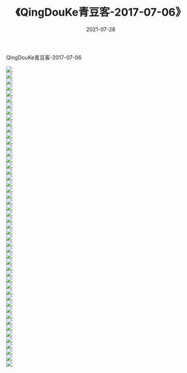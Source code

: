 ﻿---
layout: post
title:  《QingDouKe青豆客-2017-07-06》
date:   2021-07-28
img: http://img.660000.xyz/Sharelink/网络美图/2021/QingDouKe青豆客-2017-07-06/000.jpg
categories: [美女, 清纯, 唯美]
---

QingDouKe青豆客-2017-07-06

  ![](http://img.660000.xyz/Sharelink/网络美图/2021/QingDouKe青豆客-2017-07-06/001.jpg) <br> ![](http://img.660000.xyz/Sharelink/网络美图/2021/QingDouKe青豆客-2017-07-06/002.jpg) <br> ![](http://img.660000.xyz/Sharelink/网络美图/2021/QingDouKe青豆客-2017-07-06/003.jpg) <br> ![](http://img.660000.xyz/Sharelink/网络美图/2021/QingDouKe青豆客-2017-07-06/004.jpg) <br> ![](http://img.660000.xyz/Sharelink/网络美图/2021/QingDouKe青豆客-2017-07-06/005.jpg) <br> ![](http://img.660000.xyz/Sharelink/网络美图/2021/QingDouKe青豆客-2017-07-06/006.jpg) <br> ![](http://img.660000.xyz/Sharelink/网络美图/2021/QingDouKe青豆客-2017-07-06/007.jpg) <br> ![](http://img.660000.xyz/Sharelink/网络美图/2021/QingDouKe青豆客-2017-07-06/008.jpg) <br> ![](http://img.660000.xyz/Sharelink/网络美图/2021/QingDouKe青豆客-2017-07-06/009.jpg) <br> ![](http://img.660000.xyz/Sharelink/网络美图/2021/QingDouKe青豆客-2017-07-06/010.jpg) <br> ![](http://img.660000.xyz/Sharelink/网络美图/2021/QingDouKe青豆客-2017-07-06/011.jpg) <br> ![](http://img.660000.xyz/Sharelink/网络美图/2021/QingDouKe青豆客-2017-07-06/012.jpg) <br> ![](http://img.660000.xyz/Sharelink/网络美图/2021/QingDouKe青豆客-2017-07-06/013.jpg) <br> ![](http://img.660000.xyz/Sharelink/网络美图/2021/QingDouKe青豆客-2017-07-06/014.jpg) <br> ![](http://img.660000.xyz/Sharelink/网络美图/2021/QingDouKe青豆客-2017-07-06/015.jpg) <br> ![](http://img.660000.xyz/Sharelink/网络美图/2021/QingDouKe青豆客-2017-07-06/016.jpg) <br> ![](http://img.660000.xyz/Sharelink/网络美图/2021/QingDouKe青豆客-2017-07-06/017.jpg) <br> ![](http://img.660000.xyz/Sharelink/网络美图/2021/QingDouKe青豆客-2017-07-06/018.jpg) <br> ![](http://img.660000.xyz/Sharelink/网络美图/2021/QingDouKe青豆客-2017-07-06/019.jpg) <br> ![](http://img.660000.xyz/Sharelink/网络美图/2021/QingDouKe青豆客-2017-07-06/020.jpg) <br> ![](http://img.660000.xyz/Sharelink/网络美图/2021/QingDouKe青豆客-2017-07-06/021.jpg) <br> ![](http://img.660000.xyz/Sharelink/网络美图/2021/QingDouKe青豆客-2017-07-06/022.jpg) <br> ![](http://img.660000.xyz/Sharelink/网络美图/2021/QingDouKe青豆客-2017-07-06/023.jpg) <br> ![](http://img.660000.xyz/Sharelink/网络美图/2021/QingDouKe青豆客-2017-07-06/024.jpg) <br> ![](http://img.660000.xyz/Sharelink/网络美图/2021/QingDouKe青豆客-2017-07-06/025.jpg) <br> ![](http://img.660000.xyz/Sharelink/网络美图/2021/QingDouKe青豆客-2017-07-06/026.jpg) <br> ![](http://img.660000.xyz/Sharelink/网络美图/2021/QingDouKe青豆客-2017-07-06/027.jpg) <br> ![](http://img.660000.xyz/Sharelink/网络美图/2021/QingDouKe青豆客-2017-07-06/028.jpg) <br> ![](http://img.660000.xyz/Sharelink/网络美图/2021/QingDouKe青豆客-2017-07-06/029.jpg) <br> ![](http://img.660000.xyz/Sharelink/网络美图/2021/QingDouKe青豆客-2017-07-06/030.jpg) <br> ![](http://img.660000.xyz/Sharelink/网络美图/2021/QingDouKe青豆客-2017-07-06/031.jpg) <br> ![](http://img.660000.xyz/Sharelink/网络美图/2021/QingDouKe青豆客-2017-07-06/032.jpg) <br> ![](http://img.660000.xyz/Sharelink/网络美图/2021/QingDouKe青豆客-2017-07-06/033.jpg) <br> ![](http://img.660000.xyz/Sharelink/网络美图/2021/QingDouKe青豆客-2017-07-06/034.jpg) <br> ![](http://img.660000.xyz/Sharelink/网络美图/2021/QingDouKe青豆客-2017-07-06/035.jpg) <br> ![](http://img.660000.xyz/Sharelink/网络美图/2021/QingDouKe青豆客-2017-07-06/036.jpg) <br> ![](http://img.660000.xyz/Sharelink/网络美图/2021/QingDouKe青豆客-2017-07-06/037.jpg) <br> ![](http://img.660000.xyz/Sharelink/网络美图/2021/QingDouKe青豆客-2017-07-06/038.jpg) <br> ![](http://img.660000.xyz/Sharelink/网络美图/2021/QingDouKe青豆客-2017-07-06/039.jpg) <br> ![](http://img.660000.xyz/Sharelink/网络美图/2021/QingDouKe青豆客-2017-07-06/040.jpg) <br> ![](http://img.660000.xyz/Sharelink/网络美图/2021/QingDouKe青豆客-2017-07-06/041.jpg) <br> ![](http://img.660000.xyz/Sharelink/网络美图/2021/QingDouKe青豆客-2017-07-06/042.jpg) <br> ![](http://img.660000.xyz/Sharelink/网络美图/2021/QingDouKe青豆客-2017-07-06/043.jpg) <br> ![](http://img.660000.xyz/Sharelink/网络美图/2021/QingDouKe青豆客-2017-07-06/044.jpg) <br> ![](http://img.660000.xyz/Sharelink/网络美图/2021/QingDouKe青豆客-2017-07-06/045.jpg) <br> ![](http://img.660000.xyz/Sharelink/网络美图/2021/QingDouKe青豆客-2017-07-06/046.jpg) <br> ![](http://img.660000.xyz/Sharelink/网络美图/2021/QingDouKe青豆客-2017-07-06/047.jpg) <br> ![](http://img.660000.xyz/Sharelink/网络美图/2021/QingDouKe青豆客-2017-07-06/048.jpg) <br> ![](http://img.660000.xyz/Sharelink/网络美图/2021/QingDouKe青豆客-2017-07-06/049.jpg) <br> ![](http://img.660000.xyz/Sharelink/网络美图/2021/QingDouKe青豆客-2017-07-06/050.jpg) <br>